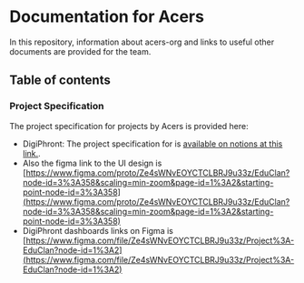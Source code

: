 # Documentation for Acers
In this repository, information about acers-org and links to useful other documents are provided for the team.
## Table of contents


### Project Specification
The project specification for projects by Acers is provided here:

- DigiPhront: The project specification for is [available on notions at this link.](https://damilola-davids.notion.site/Simple-PRD-6e19d5fe38104fa3b8ab4a11ac0f26de). 
- Also the figma link to the UI design is [https://www.figma.com/proto/Ze4sWNvEOYCTCLBRJ9u33z/EduClan?node-id=3%3A358&scaling=min-zoom&page-id=1%3A2&starting-point-node-id=3%3A358](https://www.figma.com/proto/Ze4sWNvEOYCTCLBRJ9u33z/EduClan?node-id=3%3A358&scaling=min-zoom&page-id=1%3A2&starting-point-node-id=3%3A358)
- DigiPhront dashboards links on Figma is [https://www.figma.com/file/Ze4sWNvEOYCTCLBRJ9u33z/Project%3A-EduClan?node-id=1%3A2](https://www.figma.com/file/Ze4sWNvEOYCTCLBRJ9u33z/Project%3A-EduClan?node-id=1%3A2)
